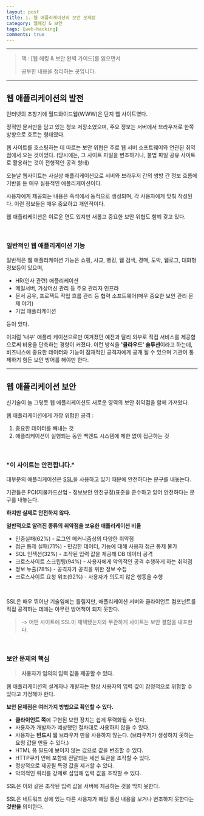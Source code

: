 ```yaml
---
layout: post
title: 1. 웹 애플리케이션의 보안 문제점
category: 웹해킹 & 보안
tags: [web-hacking]
comments: true
---
```


---

> 책 : [웹 해킹 & 보안 완벽 가이드]를 읽으면서
>
> 공부한 내용을 정리하는 곳입니다.

---

## 웹 애플리케이션의 발전

인터넷의 초창기에 월드와이드웹(WWW)은 단지 웹 사이트였다.

정적인 문서만을 담고 있는 정보 저장소였으며, 주요 정보는 서버에서 브라우저로 한쪽 방향으로 흐르는 형태였다. 

웹 사이트를 호스팅하는 데 따르는 보안 위협은 주로 웹 서버 소프트웨어와 연관된 취약점에서 오는 것이었다. (당시에는, 그 사이트 파일을 변조하거나, 불법 파일 공유 사이트로 활용하는 것이 전형적인 공격 형태)

오늘날 웹사이트는 사실상 애플리케이션으로 서버와 브라우저 간의 쌍방 간 정보 흐름에 기반을 둔 매우 실용적인 애플리케이션이다.

사용자에게 제공되는 내용은 즉석에서 동적으로 생성되며, 각 사용자에게 맞춰 작성된다. 이런 정보들은 매우 중요하고 개인적이다. 

웹 애플리케이션은 이로운 면도 있지만 새롭고 중요한 보안 위협도 함꼐 갖고 있다.

<br>

### 일반적인 웹 애플리케이션 기능

일반적은 웹 애플리케이션 기능은 쇼핑, 사교, 뱅킹, 웹 검색, 경매, 도박, 웹로그, 대화형 정보등이 있으며,

- HR(인사 관련) 애플리케이션
- 메일서버, 가상머신 관리 등 주요 관리자 인프라
- 문서 공유, 프로젝트 작업 흐름 관리 등 협력 소프트웨어(매우 중요한 보안 관리 문제 야기)
- 기업 애플리케이션

등이 있다. 

이처럼 '내부' 애플리 케이션으로만 여겨졌던 예전과 달리 외부로 직접 서비스를 제공함으로써 비용을 단축하는 경향이 커졌다. 이런 방식을 <b style="red">'클라우드' 솔루션</b>이라고 하는데, 비즈니스에 중요한 데이터와 기능이 잠재적인 공격자에게 공개 될 수 있으며 기관이 통제하기 힘든 보안 방어를 해야만 한다.

---

## 웹 애플리케이션 보안

신기술이 늘 그렇듯 웹 애플리케이션도 새로운 영역의 보안 취약점을 함께 가져왔다. 

웹 애플리케이션에게 가장 위험한 공격 : 

1. 중요한 데이터를 빼내는 것
2. 애플리케이션이 실행되는 동안 백엔드 시스템에 제한 없이 접근하는 것

<br>

### "이 사이트는 안전합니다."

대부분의 애플리케이션은 [SSL](https://ko.wikipedia.org/wiki/전송_계층_보안)을 사용하고 있기 때문에 안전하다는 문구를 내놓는다.

기관들은 PCI(지불카드산업 - 정보보안 안전규정)표준을 준수하고 있어 안전하다는 문구를 내놓는다.

**하지만 실제로 안전하지 않다.**

<b style="blue">일반적으로 알려진 종류의 취약점을 보유한 애플리케이션 비율</b>

- 인증실패(62%) - 로그인 메커니즘상의 다양한 취약점
- 접근 통제 실패(71%) - 민감한 데이터, 기능에 대해 사용자 접근 통제 불가
- SQL 인젝션(32%) - 조작된 입력 값을 제공해 DB 데이터 공격
- 크로스사이트 스크립팅(94%) - 사용자에게 악의적인 공격 수행하게 하는 취약점
- 정보 누출(78%) - 공격자가 공격을 위한 정보 수집 
- 크로스사이트 요청 위조(92%) - 사용자가 의도치 않은 행동을 수행

<br>

SSL은 매우 뛰어난 기술임에는 틀림지만, 애플리케이션 서버와 클라이언트 컴포넌트를 직접 공격하는 데에는 아무런 방어책이 되지 못한다.

> -> 어떤 사이트에 SSL이 채택됐는지와 무관하게 사이트는 보안 결함을 내포한다.

<br>

### 보안 문제의 핵심 

> **사용자가 임의의 입력 값을 제공할 수 있다.**

웹 애플리케이션의 설계자나 개발자는 항상 사용자의 입력 값이 잠정적으로 위험할 수 있다고 가정해야 한다. 

**보안 문제점은 여러가지 방법으로 확인할 수 있다.**

- <b style="red">클라이언트 쪽</b>에 구현된 보안 장치는 쉽게 무력화될 수 있다.
- 사용자가 개발자가 예상했던 절차대로 사용하지 않을 수 있다.
- 사용자는 <b style="red">반드시</b> 웹 브라우저 만을 사용하지 않는다. (브라우저가 생성하지 못하는 요청 값을 만들 수 있다.)
- HTML 폼 필드에 보이지 않는 값으로 값을 변조할 수 있다.
- HTTP쿠키 안에 포함돼 전달되는 세션 토큰을 조작할 수 있다.
- 정상적으로 제공될 특정 값을 제거할 수 있다.
- 악의적인 쿼리를 강제로 삽입해 입력 값을 조작할 수 있다.

SSL은 이와 같은 조작된 입력 값을 서버에 제공하는 것을 막지 못한다.

SSL은 네트워크 상에 있는 다른 사용자가 해당 통신 내용을 보거나 변조하지 못한다는 <b style="red">것만을</b> 의미한다.























